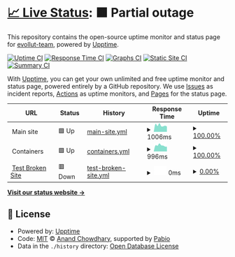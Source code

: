 # [📈 Live Status](https://evollut-team.github.io/evollut-upptime): <!--live status--> **🟧 Partial outage**

This repository contains the open-source uptime monitor and status page for [evollut-team](https://evollut-team.github.io/evollut-upptime), powered by [Upptime](https://github.com/upptime/upptime).

[![Uptime CI](https://github.com/evollut-team/evollut-upptime/workflows/Uptime%20CI/badge.svg)](https://github.com/evollut-team/evollut-upptime/actions?query=workflow%3A%22Uptime+CI%22)
[![Response Time CI](https://github.com/evollut-team/evollut-upptime/workflows/Response%20Time%20CI/badge.svg)](https://github.com/evollut-team/evollut-upptime/actions?query=workflow%3A%22Response+Time+CI%22)
[![Graphs CI](https://github.com/evollut-team/evollut-upptime/workflows/Graphs%20CI/badge.svg)](https://github.com/evollut-team/evollut-upptime/actions?query=workflow%3A%22Graphs+CI%22)
[![Static Site CI](https://github.com/evollut-team/evollut-upptime/workflows/Static%20Site%20CI/badge.svg)](https://github.com/evollut-team/evollut-upptime/actions?query=workflow%3A%22Static+Site+CI%22)
[![Summary CI](https://github.com/evollut-team/evollut-upptime/workflows/Summary%20CI/badge.svg)](https://github.com/evollut-team/evollut-upptime/actions?query=workflow%3A%22Summary+CI%22)

With [Upptime](https://upptime.js.org), you can get your own unlimited and free uptime monitor and status page, powered entirely by a GitHub repository. We use [Issues](https://github.com/evollut-team/evollut-upptime/issues) as incident reports, [Actions](https://github.com/evollut-team/evollut-upptime/actions) as uptime monitors, and [Pages](https://evollut-team.github.io/evollut-upptime) for the status page.

<!--start: status pages-->
<!-- This summary is generated by Upptime (https://github.com/upptime/upptime) -->
<!-- Do not edit this manually, your changes will be overwritten -->
<!-- prettier-ignore -->
| URL | Status | History | Response Time | Uptime |
| --- | ------ | ------- | ------------- | ------ |
| <img alt="" src="https://icons.duckduckgo.com/ip3/null.ico" height="13"> Main site | 🟩 Up | [main-site.yml](https://github.com/evollut-team/evollut-upptime/commits/HEAD/history/main-site.yml) | <details><summary><img alt="Response time graph" src="./graphs/main-site/response-time-week.png" height="20"> 1006ms</summary><br><a href="https://evollut-team.github.io/evollut-upptime/history/main-site"><img alt="Response time 1006" src="https://img.shields.io/endpoint?url=https%3A%2F%2Fraw.githubusercontent.com%2Fevollut-team%2Fevollut-upptime%2FHEAD%2Fapi%2Fmain-site%2Fresponse-time.json"></a><br><a href="https://evollut-team.github.io/evollut-upptime/history/main-site"><img alt="24-hour response time 1232" src="https://img.shields.io/endpoint?url=https%3A%2F%2Fraw.githubusercontent.com%2Fevollut-team%2Fevollut-upptime%2FHEAD%2Fapi%2Fmain-site%2Fresponse-time-day.json"></a><br><a href="https://evollut-team.github.io/evollut-upptime/history/main-site"><img alt="7-day response time 1006" src="https://img.shields.io/endpoint?url=https%3A%2F%2Fraw.githubusercontent.com%2Fevollut-team%2Fevollut-upptime%2FHEAD%2Fapi%2Fmain-site%2Fresponse-time-week.json"></a><br><a href="https://evollut-team.github.io/evollut-upptime/history/main-site"><img alt="30-day response time 1035" src="https://img.shields.io/endpoint?url=https%3A%2F%2Fraw.githubusercontent.com%2Fevollut-team%2Fevollut-upptime%2FHEAD%2Fapi%2Fmain-site%2Fresponse-time-month.json"></a><br><a href="https://evollut-team.github.io/evollut-upptime/history/main-site"><img alt="1-year response time 1006" src="https://img.shields.io/endpoint?url=https%3A%2F%2Fraw.githubusercontent.com%2Fevollut-team%2Fevollut-upptime%2FHEAD%2Fapi%2Fmain-site%2Fresponse-time-year.json"></a></details> | <details><summary><a href="https://evollut-team.github.io/evollut-upptime/history/main-site">100.00%</a></summary><a href="https://evollut-team.github.io/evollut-upptime/history/main-site"><img alt="All-time uptime 99.08%" src="https://img.shields.io/endpoint?url=https%3A%2F%2Fraw.githubusercontent.com%2Fevollut-team%2Fevollut-upptime%2FHEAD%2Fapi%2Fmain-site%2Fuptime.json"></a><br><a href="https://evollut-team.github.io/evollut-upptime/history/main-site"><img alt="24-hour uptime 100.00%" src="https://img.shields.io/endpoint?url=https%3A%2F%2Fraw.githubusercontent.com%2Fevollut-team%2Fevollut-upptime%2FHEAD%2Fapi%2Fmain-site%2Fuptime-day.json"></a><br><a href="https://evollut-team.github.io/evollut-upptime/history/main-site"><img alt="7-day uptime 100.00%" src="https://img.shields.io/endpoint?url=https%3A%2F%2Fraw.githubusercontent.com%2Fevollut-team%2Fevollut-upptime%2FHEAD%2Fapi%2Fmain-site%2Fuptime-week.json"></a><br><a href="https://evollut-team.github.io/evollut-upptime/history/main-site"><img alt="30-day uptime 100.00%" src="https://img.shields.io/endpoint?url=https%3A%2F%2Fraw.githubusercontent.com%2Fevollut-team%2Fevollut-upptime%2FHEAD%2Fapi%2Fmain-site%2Fuptime-month.json"></a><br><a href="https://evollut-team.github.io/evollut-upptime/history/main-site"><img alt="1-year uptime 99.08%" src="https://img.shields.io/endpoint?url=https%3A%2F%2Fraw.githubusercontent.com%2Fevollut-team%2Fevollut-upptime%2FHEAD%2Fapi%2Fmain-site%2Fuptime-year.json"></a></details>
| <img alt="" src="https://icons.duckduckgo.com/ip3/null.ico" height="13"> Containers | 🟩 Up | [containers.yml](https://github.com/evollut-team/evollut-upptime/commits/HEAD/history/containers.yml) | <details><summary><img alt="Response time graph" src="./graphs/containers/response-time-week.png" height="20"> 996ms</summary><br><a href="https://evollut-team.github.io/evollut-upptime/history/containers"><img alt="Response time 1132" src="https://img.shields.io/endpoint?url=https%3A%2F%2Fraw.githubusercontent.com%2Fevollut-team%2Fevollut-upptime%2FHEAD%2Fapi%2Fcontainers%2Fresponse-time.json"></a><br><a href="https://evollut-team.github.io/evollut-upptime/history/containers"><img alt="24-hour response time 1394" src="https://img.shields.io/endpoint?url=https%3A%2F%2Fraw.githubusercontent.com%2Fevollut-team%2Fevollut-upptime%2FHEAD%2Fapi%2Fcontainers%2Fresponse-time-day.json"></a><br><a href="https://evollut-team.github.io/evollut-upptime/history/containers"><img alt="7-day response time 996" src="https://img.shields.io/endpoint?url=https%3A%2F%2Fraw.githubusercontent.com%2Fevollut-team%2Fevollut-upptime%2FHEAD%2Fapi%2Fcontainers%2Fresponse-time-week.json"></a><br><a href="https://evollut-team.github.io/evollut-upptime/history/containers"><img alt="30-day response time 1049" src="https://img.shields.io/endpoint?url=https%3A%2F%2Fraw.githubusercontent.com%2Fevollut-team%2Fevollut-upptime%2FHEAD%2Fapi%2Fcontainers%2Fresponse-time-month.json"></a><br><a href="https://evollut-team.github.io/evollut-upptime/history/containers"><img alt="1-year response time 1132" src="https://img.shields.io/endpoint?url=https%3A%2F%2Fraw.githubusercontent.com%2Fevollut-team%2Fevollut-upptime%2FHEAD%2Fapi%2Fcontainers%2Fresponse-time-year.json"></a></details> | <details><summary><a href="https://evollut-team.github.io/evollut-upptime/history/containers">100.00%</a></summary><a href="https://evollut-team.github.io/evollut-upptime/history/containers"><img alt="All-time uptime 88.86%" src="https://img.shields.io/endpoint?url=https%3A%2F%2Fraw.githubusercontent.com%2Fevollut-team%2Fevollut-upptime%2FHEAD%2Fapi%2Fcontainers%2Fuptime.json"></a><br><a href="https://evollut-team.github.io/evollut-upptime/history/containers"><img alt="24-hour uptime 100.00%" src="https://img.shields.io/endpoint?url=https%3A%2F%2Fraw.githubusercontent.com%2Fevollut-team%2Fevollut-upptime%2FHEAD%2Fapi%2Fcontainers%2Fuptime-day.json"></a><br><a href="https://evollut-team.github.io/evollut-upptime/history/containers"><img alt="7-day uptime 100.00%" src="https://img.shields.io/endpoint?url=https%3A%2F%2Fraw.githubusercontent.com%2Fevollut-team%2Fevollut-upptime%2FHEAD%2Fapi%2Fcontainers%2Fuptime-week.json"></a><br><a href="https://evollut-team.github.io/evollut-upptime/history/containers"><img alt="30-day uptime 65.48%" src="https://img.shields.io/endpoint?url=https%3A%2F%2Fraw.githubusercontent.com%2Fevollut-team%2Fevollut-upptime%2FHEAD%2Fapi%2Fcontainers%2Fuptime-month.json"></a><br><a href="https://evollut-team.github.io/evollut-upptime/history/containers"><img alt="1-year uptime 88.86%" src="https://img.shields.io/endpoint?url=https%3A%2F%2Fraw.githubusercontent.com%2Fevollut-team%2Fevollut-upptime%2FHEAD%2Fapi%2Fcontainers%2Fuptime-year.json"></a></details>
| <img alt="" src="https://icons.duckduckgo.com/ip3/thissitedoesnotexist2.koj.co.ico" height="13"> [Test Broken Site](https://thissitedoesnotexist2.koj.co) | 🟥 Down | [test-broken-site.yml](https://github.com/evollut-team/evollut-upptime/commits/HEAD/history/test-broken-site.yml) | <details><summary><img alt="Response time graph" src="./graphs/test-broken-site/response-time-week.png" height="20"> 0ms</summary><br><a href="https://evollut-team.github.io/evollut-upptime/history/test-broken-site"><img alt="Response time 0" src="https://img.shields.io/endpoint?url=https%3A%2F%2Fraw.githubusercontent.com%2Fevollut-team%2Fevollut-upptime%2FHEAD%2Fapi%2Ftest-broken-site%2Fresponse-time.json"></a><br><a href="https://evollut-team.github.io/evollut-upptime/history/test-broken-site"><img alt="24-hour response time 0" src="https://img.shields.io/endpoint?url=https%3A%2F%2Fraw.githubusercontent.com%2Fevollut-team%2Fevollut-upptime%2FHEAD%2Fapi%2Ftest-broken-site%2Fresponse-time-day.json"></a><br><a href="https://evollut-team.github.io/evollut-upptime/history/test-broken-site"><img alt="7-day response time 0" src="https://img.shields.io/endpoint?url=https%3A%2F%2Fraw.githubusercontent.com%2Fevollut-team%2Fevollut-upptime%2FHEAD%2Fapi%2Ftest-broken-site%2Fresponse-time-week.json"></a><br><a href="https://evollut-team.github.io/evollut-upptime/history/test-broken-site"><img alt="30-day response time 0" src="https://img.shields.io/endpoint?url=https%3A%2F%2Fraw.githubusercontent.com%2Fevollut-team%2Fevollut-upptime%2FHEAD%2Fapi%2Ftest-broken-site%2Fresponse-time-month.json"></a><br><a href="https://evollut-team.github.io/evollut-upptime/history/test-broken-site"><img alt="1-year response time 0" src="https://img.shields.io/endpoint?url=https%3A%2F%2Fraw.githubusercontent.com%2Fevollut-team%2Fevollut-upptime%2FHEAD%2Fapi%2Ftest-broken-site%2Fresponse-time-year.json"></a></details> | <details><summary><a href="https://evollut-team.github.io/evollut-upptime/history/test-broken-site">0.00%</a></summary><a href="https://evollut-team.github.io/evollut-upptime/history/test-broken-site"><img alt="All-time uptime 0.00%" src="https://img.shields.io/endpoint?url=https%3A%2F%2Fraw.githubusercontent.com%2Fevollut-team%2Fevollut-upptime%2FHEAD%2Fapi%2Ftest-broken-site%2Fuptime.json"></a><br><a href="https://evollut-team.github.io/evollut-upptime/history/test-broken-site"><img alt="24-hour uptime 0.00%" src="https://img.shields.io/endpoint?url=https%3A%2F%2Fraw.githubusercontent.com%2Fevollut-team%2Fevollut-upptime%2FHEAD%2Fapi%2Ftest-broken-site%2Fuptime-day.json"></a><br><a href="https://evollut-team.github.io/evollut-upptime/history/test-broken-site"><img alt="7-day uptime 0.00%" src="https://img.shields.io/endpoint?url=https%3A%2F%2Fraw.githubusercontent.com%2Fevollut-team%2Fevollut-upptime%2FHEAD%2Fapi%2Ftest-broken-site%2Fuptime-week.json"></a><br><a href="https://evollut-team.github.io/evollut-upptime/history/test-broken-site"><img alt="30-day uptime 1.38%" src="https://img.shields.io/endpoint?url=https%3A%2F%2Fraw.githubusercontent.com%2Fevollut-team%2Fevollut-upptime%2FHEAD%2Fapi%2Ftest-broken-site%2Fuptime-month.json"></a><br><a href="https://evollut-team.github.io/evollut-upptime/history/test-broken-site"><img alt="1-year uptime 0.00%" src="https://img.shields.io/endpoint?url=https%3A%2F%2Fraw.githubusercontent.com%2Fevollut-team%2Fevollut-upptime%2FHEAD%2Fapi%2Ftest-broken-site%2Fuptime-year.json"></a></details>

<!--end: status pages-->

[**Visit our status website →**](https://evollut-team.github.io/evollut-upptime)

## 📄 License

- Powered by: [Upptime](https://github.com/upptime/upptime)
- Code: [MIT](./LICENSE) © [Anand Chowdhary](https://anandchowdhary.com), supported by [Pabio](https://pabio.com)
- Data in the `./history` directory: [Open Database License](https://opendatacommons.org/licenses/odbl/1-0/)
